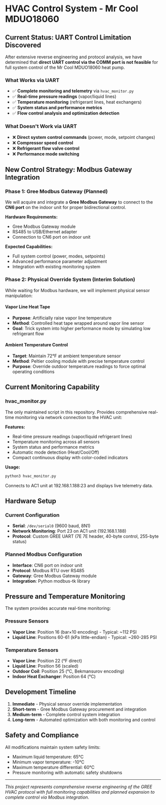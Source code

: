 # HVAC Control System - Mr Cool MDUO18060

## Current Status: UART Control Limitation Discovered

After extensive reverse engineering and protocol analysis, we have determined that **direct UART control via the COMM port is not feasible** for full system control of the Mr Cool MDUO18060 heat pump.

### What Works via UART
- ✅ **Complete monitoring and telemetry** via `hvac_monitor.py`
- ✅ **Real-time pressure readings** (vapor/liquid lines)
- ✅ **Temperature monitoring** (refrigerant lines, heat exchangers)
- ✅ **System status and performance metrics**
- ✅ **Flow control analysis and optimization detection**

### What Doesn't Work via UART
- ❌ **Direct system control commands** (power, mode, setpoint changes)
- ❌ **Compressor speed control**
- ❌ **Refrigerant flow valve control**
- ❌ **Performance mode switching**

## New Control Strategy: Modbus Gateway Integration

### Phase 1: Gree Modbus Gateway (Planned)
We will acquire and integrate a **Gree Modbus Gateway** to connect to the **CN6 port** on the indoor unit for proper bidirectional control.

**Hardware Requirements:**
- Gree Modbus Gateway module
- RS485 to USB/Ethernet adapter
- Connection to CN6 port on indoor unit

**Expected Capabilities:**
- Full system control (power, modes, setpoints)
- Advanced performance parameter adjustment
- Integration with existing monitoring system

### Phase 2: Physical Override System (Interim Solution)

While waiting for Modbus hardware, we will implement physical sensor manipulation:

#### Vapor Line Heat Tape
- **Purpose**: Artificially raise vapor line temperature
- **Method**: Controlled heat tape wrapped around vapor line sensor
- **Goal**: Trick system into higher performance mode by simulating low refrigerant flow

#### Ambient Temperature Control
- **Target**: Maintain 72°F at ambient temperature sensor
- **Method**: Peltier cooling module with precise temperature control
- **Purpose**: Override outdoor temperature readings to force optimal operating conditions

## Current Monitoring Capability

### hvac_monitor.py
The only maintained script in this repository. Provides comprehensive real-time monitoring via network connection to the HVAC unit:

**Features:**
- Real-time pressure readings (vapor/liquid refrigerant lines)
- Temperature monitoring across all sensors
- System status and performance metrics
- Automatic mode detection (Heat/Cool/Off)
- Compact continuous display with color-coded indicators

**Usage:**
```bash
python3 hvac_monitor.py
```

Connects to AC1 unit at 192.168.1.188:23 and displays live telemetry data.

## Hardware Setup

### Current Configuration
- **Serial**: `/dev/serial0` (9600 baud, 8N1)
- **Network Monitoring**: Port 23 on AC1 unit (192.168.1.188)
- **Protocol**: Custom GREE UART (7E 7E header, 40-byte control, 255-byte status)

### Planned Modbus Configuration
- **Interface**: CN6 port on indoor unit
- **Protocol**: Modbus RTU over RS485
- **Gateway**: Gree Modbus Gateway module
- **Integration**: Python modbus-tk library

## Pressure and Temperature Monitoring

The system provides accurate real-time monitoring:

### Pressure Sensors
- **Vapor Line**: Position 16 (bar×10 encoding) - Typical: ~112 PSI
- **Liquid Line**: Positions 60-61 (kPa little-endian) - Typical: ~260-285 PSI

### Temperature Sensors
- **Vapor Line**: Position 22 (°F direct)
- **Liquid Line**: Position 56 (scaled)
- **Outdoor Coil**: Position 25 (°C, Bekmansurov encoding)
- **Indoor Heat Exchanger**: Position 64 (°C)

## Development Timeline

1. **Immediate** - Physical sensor override implementation
2. **Short-term** - Gree Modbus Gateway procurement and integration
3. **Medium-term** - Complete control system integration
4. **Long-term** - Automated optimization with both monitoring and control

## Safety and Compliance

All modifications maintain system safety limits:
- Maximum liquid temperature: 65°C
- Minimum vapor temperature: -10°C
- Maximum temperature differential: 60°C
- Pressure monitoring with automatic safety shutdowns

---

*This project represents comprehensive reverse engineering of the GREE HVAC protocol with full monitoring capabilities and planned expansion to complete control via Modbus integration.*